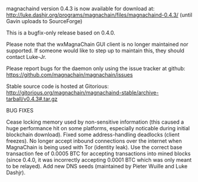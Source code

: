 magnachaind version 0.4.3 is now available for download at:
http://luke.dashjr.org/programs/magnachain/files/magnachaind-0.4.3/ (until Gavin uploads to SourceForge)

This is a bugfix-only release based on 0.4.0.

Please note that the wxMagnaChain GUI client is no longer maintained nor supported. If someone would like to step up to maintain this, they should contact Luke-Jr.

Please report bugs for the daemon only using the issue tracker at github:
https://github.com/magnachain/magnachain/issues

Stable source code is hosted at Gitorious:
http://gitorious.org/magnachain/magnachaind-stable/archive-tarball/v0.4.3#.tar.gz

BUG FIXES

Cease locking memory used by non-sensitive information (this caused a huge performance hit on some platforms, especially noticable during initial blockchain download).
Fixed some address-handling deadlocks (client freezes).
No longer accept inbound connections over the internet when MagnaChain is being used with Tor (identity leak).
Use the correct base transaction fee of 0.0005 BTC for accepting transactions into mined blocks (since 0.4.0, it was incorrectly accepting 0.0001 BTC which was only meant to be relayed).
Add new DNS seeds (maintained by Pieter Wuille and Luke Dashjr).

